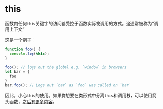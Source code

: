 # this

函数内任何`this`关键字的访问都受控于函数实际被调用的方式。这通常被称为“调用上下文”

这是一个例子：
```ts
function foo() {
  console.log(this);
}

foo(); // logs out the global e.g. `window` in browsers
let bar = {
  foo
}
bar.foo(); // Logs out `bar` as `foo` was called on `bar`
```

因此，小心`this`的使用。如果你想要在类形式中分离`this`和调用栈，可以使用箭头函数，[之后有更多内容]()。